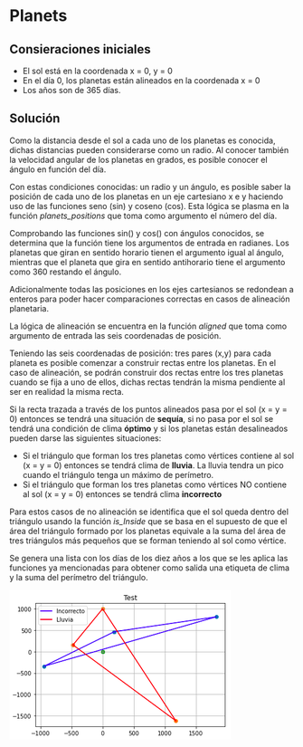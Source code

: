 # Planets

## Consieraciones iniciales

* El sol está en la coordenada x = 0, y = 0
* En el día 0, los planetas están alineados en la coordenada x = 0
* Los años son de 365 días.

  
  
## Solución

Como la distancia desde el sol a cada uno de los planetas es conocida, dichas distancias pueden considerarse como un radio. Al conocer también la velocidad angular de los planetas en grados, es posible conocer el ángulo en función del día.
    
Con estas condiciones conocidas: un radio y un ángulo, es posible saber la posición de cada uno de los planetas en un eje cartesiano x e y haciendo uso de las funciones seno (sin) y coseno (cos). Esta lógica se plasma en la función _planets_positions_ que toma como argumento el número del día.

Comprobando las funciones sin() y cos() con ángulos conocidos, se determina que la función tiene los argumentos de entrada en radianes. Los planetas que giran en sentido horario tienen el argumento igual al ángulo, mientras que el planeta que gira en sentido antihorario tiene el argumento como 360 restando el ángulo.
  
Adicionalmente todas las posiciones en los ejes cartesianos se redondean a enteros para poder hacer comparaciones correctas en casos de alineación planetaria.

La lógica de alineación se encuentra en la función _aligned_ que toma como argumento de entrada las seis coordenadas de posición.

Teniendo las seis coordenadas de posición: tres pares (x,y) para cada planeta es posible comenzar a construir rectas entre los planetas. En el caso de alineación, se podrán construir dos rectas entre los tres planetas cuando se fija a uno de ellos, dichas rectas tendrán la misma pendiente al ser en realidad la misma recta.

Si la recta trazada a través de los puntos alineados pasa por el sol (x = y = 0) entonces se tendrá una situación de **sequía**, si no pasa por el sol se tendrá una condición de clima **óptimo** y si los planetas están desalineados pueden darse las siguientes situaciones:

* Si el triángulo que forman los tres planetas como vértices contiene al sol (x = y = 0) entonces se tendrá clima de **lluvia**. La lluvia tendra un pico cuando el triángulo tenga un máximo de perímetro.
* Si el triángulo que forman los tres planetas como vértices NO contiene al sol (x = y = 0) entonces se tendrá clima **incorrecto**

Para estos casos de no alineación se identifica que el sol queda dentro del triángulo usando la función _is_Inside_ que se basa en el supuesto de que el área del triángulo formado por los planetas equivale a la suma del área de tres triángulos más pequeños que se forman teniendo al sol como vértice.

Se genera una lista con los días de los diez años a los que se les aplica las funciones ya mencionadas para obtener como salida una etiqueta de clima y la suma del perímetro del triángulo.

![image_is_inside](is_inside.png)

